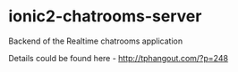 # ionic2-chatrooms-server
Backend of the Realtime chatrooms application

Details could be found here - http://tphangout.com/?p=248
